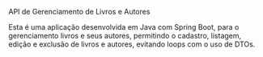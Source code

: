 API de Gerenciamento de Livros e Autores

Esta é uma aplicação desenvolvida em Java com Spring Boot, para o gerenciamento livros e seus autores, permitindo o cadastro, listagem, edição e exclusão de livros e autores, evitando loops com o uso de DTOs.
